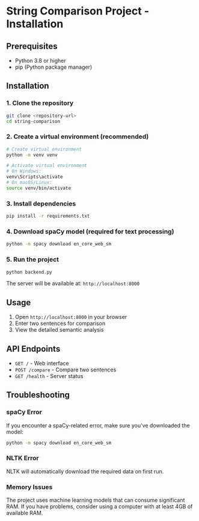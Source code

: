 # String Comparison Project - Installation

## Prerequisites

- Python 3.8 or higher
- pip (Python package manager)

## Installation

### 1. Clone the repository
```bash
git clone <repository-url>
cd string-comparison
```

### 2. Create a virtual environment (recommended)
```bash
# Create virtual environment
python -m venv venv

# Activate virtual environment
# On Windows:
venv\Scripts\activate
# On macOS/Linux:
source venv/bin/activate
```

### 3. Install dependencies
```bash
pip install -r requirements.txt
```

### 4. Download spaCy model (required for text processing)
```bash
python -m spacy download en_core_web_sm
```

### 5. Run the project
```bash
python backend.py
```

The server will be available at: `http://localhost:8000`

## Usage

1. Open `http://localhost:8000` in your browser
2. Enter two sentences for comparison
3. View the detailed semantic analysis

## API Endpoints

- `GET /` - Web interface
- `POST /compare` - Compare two sentences
- `GET /health` - Server status

## Troubleshooting

### spaCy Error
If you encounter a spaCy-related error, make sure you've downloaded the model:
```bash
python -m spacy download en_core_web_sm
```

### NLTK Error
NLTK will automatically download the required data on first run.

### Memory Issues
The project uses machine learning models that can consume significant RAM. If you have problems, consider using a computer with at least 4GB of available RAM.
